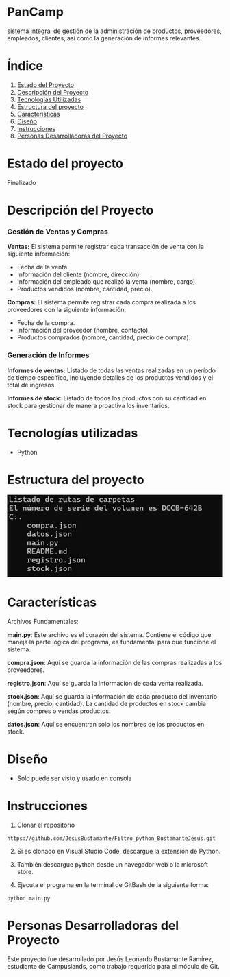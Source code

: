 # PanCamp

sistema integral de gestión de la administración de productos, proveedores, empleados, clientes, así como la generación de informes relevantes.

# Índice

1. [Estado del Proyecto](#id1)
2. [Descripción del Proyecto](#id2)
3. [Tecnologías Utilizadas](#id3)
4. [Estructura del proyecto](#id4)
5. [Características](#id5)
6. [Diseño](#id6)
7. [Instrucciones](#id7)
8. [Personas Desarrolladoras del Proyecto](#id8)

# Estado del proyecto<a name="id1"></a>

Finalizado

# Descripción del Proyecto<a name="id2"></a>

### Gestión de Ventas y Compras

**Ventas:**
El sistema permite registrar cada transacción de venta con la siguiente información:

- Fecha de la venta.
- Información del cliente (nombre, dirección).
- Información del empleado que realizó la venta (nombre, cargo).
- Productos vendidos (nombre, cantidad, precio).

**Compras:**
El sistema permite registrar cada compra realizada a los proveedores con la siguiente información:

- Fecha de la compra.
- Información del proveedor (nombre, contacto).
- Productos comprados (nombre, cantidad, precio de compra).

### Generación de Informes

**Informes de ventas:**
Listado de todas las ventas realizadas en un período de tiempo específico, incluyendo detalles de los productos vendidos y el total de ingresos.

**Informes de stock:**
Listado de todos los productos con su cantidad en stock para gestionar de manera proactiva los inventarios.

# Tecnologías utilizadas<a name="id3"></a>

* Python

# Estructura del proyecto<a name="id4"></a>

![alt text](image.png)

# Características<a name="id5"></a>

Archivos Fundamentales:

**main.py**: Este archivo es el corazón del sistema. Contiene el código que maneja la parte lógica del programa, es fundamental para que funcione el sistema.

**compra.json**: Aquí se guarda la información de las compras realizadas a los proveedores.

**registro.json**: Aquí se guarda la información de cada venta realizada.

**stock.json**: Aquí se guarda la información de cada producto del inventario (nombre, precio, cantidad). La cantidad de productos en stock cambia según compres o vendas productos.

**datos.json**: Aquí se encuentran solo los nombres de los productos en stock.

# Diseño<a name="id6"></a>

* Solo puede ser visto y usado en consola

# Instrucciones<a name="id7"></a>

1. Clonar el repositorio
~~~
https://github.com/JesusBustamante/Filtro_python_BustamanteJesus.git
~~~

2. Si es clonado en Visual Studio Code, descargue la extensión de Python.

3. También descargue python desde un navegador web o la microsoft store.

3. Ejecuta el programa en la terminal de GitBash de la siguiente forma: 
~~~ 
python main.py 
~~~

# Personas Desarrolladoras del Proyecto<a name="id8"></a>

Este proyecto fue desarrollado por Jesús Leonardo Bustamante Ramírez, estudiante de Campuslands, como trabajo requerido para el módulo de Git.
